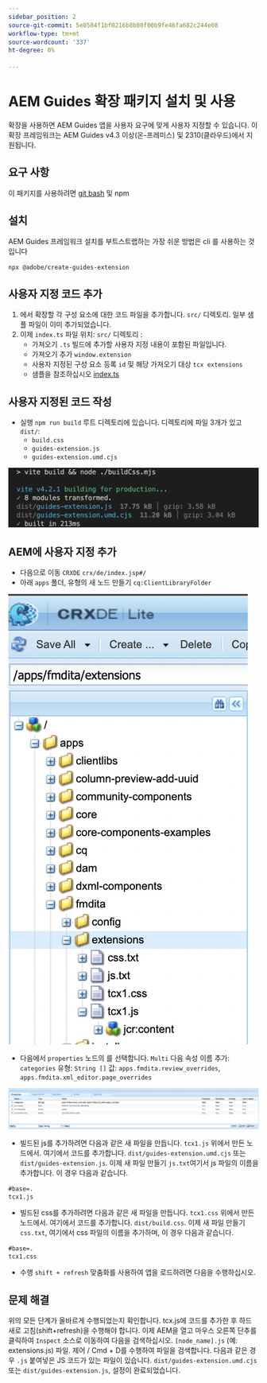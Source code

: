 ```yaml
---
sidebar_position: 2
source-git-commit: 5e0584f1bf0216b8b00f00b9fe46fa682c244e08
workflow-type: tm+mt
source-wordcount: '337'
ht-degree: 0%

---
```



# AEM Guides 확장 패키지 설치 및 사용

확장을 사용하면 AEM Guides 앱을 사용자 요구에 맞게 사용자 지정할 수 있습니다. 이 확장 프레임워크는 AEM Guides v4.3 이상(온-프레미스) 및 2310(클라우드)에서 지원됩니다.

## 요구 사항

이 패키지를 사용하려면 [git bash](https://github.com/git-guides/install-git) 및 npm

## 설치

AEM Guides 프레임워크 설치를 부트스트랩하는 가장 쉬운 방법은 cli 를 사용하는 것입니다

```bash
npx @adobe/create-guides-extension
```

## 사용자 지정 코드 추가

1. 에서 확장할 각 구성 요소에 대한 코드 파일을 추가합니다. `src/` 디렉토리. 일부 샘플 파일이 이미 추가되었습니다.
2. 이제 `index.ts` 파일 위치: `src/` 디렉토리 :
   - 가져오기 `.ts` 빌드에 추가할 사용자 지정 내용이 포함된 파일입니다.
   - 가져오기 추가 `window.extension`
   - 사용자 지정된 구성 요소 등록 `id` 및 해당 가져오기 대상 `tcx extensions`
   - 샘플을 참조하십시오 [index.ts](../../../src/index.ts)

## 사용자 지정된 코드 작성

- 실행 `npm run build` 루트 디렉토리에 있습니다. 디렉토리에 파일 3개가 있고 `dist/`:
   - `build.css`
   - `guides-extension.js`
   - `guides-extension.umd.cjs`

![빌드 출력](./../imgs/build_output.png)

## AEM에 사용자 지정 추가

- 다음으로 이동 `CRXDE` `crx/de/index.jsp#/`
- 아래 `apps` 폴더, 유형의 새 노드 만들기 `cq:ClientLibraryFolder`

![폴더 구조](./../imgs/crxde_folder_structure.png)

- 다음에서 `properties` 노드의 를 선택합니다. `Multi` 다음 속성 이름 추가: `categories`
유형: `String []`
값: `apps.fmdita.review_overrides`, `apps.fmdita.xml_editor.page_overrides`

![폴더 속성](./../imgs/crxde_folder_properties.png)

- 빌드된 js를 추가하려면 다음과 같은 새 파일을 만듭니다. `tcx1.js` 위에서 만든 노드에서. 여기에서 코드를 추가합니다. `dist/guides-extension.umd.cjs` 또는 `dist/guides-extension.js`. 이제 새 파일 만들기 `js.txt`여기서 js 파일의 이름을 추가합니다. 이 경우 다음과 같습니다.

```t
#base=.
tcx1.js
```

- 빌드된 css를 추가하려면 다음과 같은 새 파일을 만듭니다. `tcx1.css` 위에서 만든 노드에서. 여기에서 코드를 추가합니다. `dist/build.css`. 이제 새 파일 만들기 `css.txt`, 여기에서 css 파일의 이름을 추가하며, 이 경우 다음과 같습니다.

```t
#base=.
tcx1.css
```

- 수행 `shift + refresh` 맞춤화를 사용하여 앱을 로드하려면 다음을 수행하십시오.

## 문제 해결

위의 모든 단계가 올바르게 수행되었는지 확인합니다.
tcx.js에 코드를 추가한 후 하드 새로 고침(shift+refresh)을 수행해야 합니다.
이제 AEM을 열고 마우스 오른쪽 단추를 클릭하여 `Inspect`
소스로 이동하여 다음을 검색하십시오. `[node_name].js` (예: extensions.js) 파일. 제어 / Cmd + D를 수행하여 파일을 검색합니다. 다음과 같은 경우 `.js` 붙여넣은 JS 코드가 있는 파일이 있습니다. `dist/guides-extension.umd.cjs` 또는 `dist/guides-extension.js`, 설정이 완료되었습니다.
